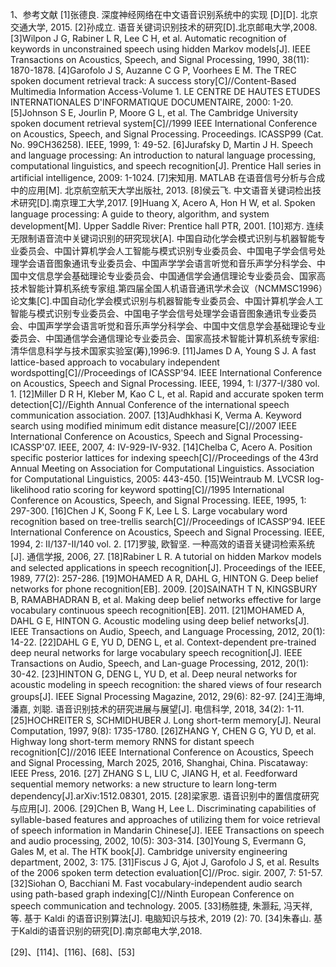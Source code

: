 <attachment contentEditable="false" data-atts="%5B%5D" data-aid=".atts-787ede1a-cca1-4928-8334-15020a8b78e1"></attachment>
1、参考文献
[1]张德良. 深度神经网络在中文语音识别系统中的实现 [D][D]. 北京交通大学, 2015.
[2]孙成立. 语音关键词识别技术的研究[D].北京邮电大学,2008.
[3]Wilpon J G, Rabiner L R, Lee C H, et al. Automatic recognition of keywords in unconstrained speech using hidden Markov models[J]. IEEE Transactions on Acoustics, Speech, and Signal Processing, 1990, 38(11): 1870-1878.
[4]Garofolo J S, Auzanne C G P, Voorhees E M. The TREC spoken document retrieval track: A success story[C]//Content-Based Multimedia Information Access-Volume 1. LE CENTRE DE HAUTES ETUDES INTERNATIONALES D'INFORMATIQUE DOCUMENTAIRE, 2000: 1-20.
[5]Johnson S E, Jourlin P, Moore G L, et al. The Cambridge University spoken document retrieval system[C]//1999 IEEE International Conference on Acoustics, Speech, and Signal Processing. Proceedings. ICASSP99 (Cat. No. 99CH36258). IEEE, 1999, 1: 49-52.
[6]Jurafsky D, Martin J H. Speech and language processing: An introduction to natural language processing, computational linguistics, and speech recognition[J]. Prentice Hall series in artificial intelligence, 2009: 1-1024.
[7]宋知用. MATLAB 在语音信号分析与合成中的应用[M]. 北京航空航天大学出版社, 2013.
[8]侯云飞. 中文语音关键词检出技术研究[D].南京理工大学,2017.
[9]Huang X, Acero A, Hon H W, et al. Spoken language processing: A guide to theory, algorithm, and system development[M]. Upper Saddle River: Prentice hall PTR, 2001.
[10]郑方. 连续无限制语音流中关键词识别的研究现状[A]. 中国自动化学会模式识别与机器智能专业委员会、中国计算机学会人工智能与模式识别专业委员会、中国电子学会信号处理学会语音图象通讯专业委员会、中国声学学会语言听觉和音乐声学分科学会、中国中文信息学会基础理论专业委员会、中国通信学会通信理论专业委员会、国家高技术智能计算机系统专家组.第四届全国人机语音通讯学术会议（NCMMSC1996）论文集[C].中国自动化学会模式识别与机器智能专业委员会、中国计算机学会人工智能与模式识别专业委员会、中国电子学会信号处理学会语音图象通讯专业委员会、中国声学学会语言听觉和音乐声学分科学会、中国中文信息学会基础理论专业委员会、中国通信学会通信理论专业委员会、国家高技术智能计算机系统专家组:清华信息科学与技术国家实验室(筹),1996:9.
[11]James D A, Young S J. A fast lattice-based approach to vocabulary independent wordspotting[C]//Proceedings of ICASSP'94. IEEE International Conference on Acoustics, Speech and Signal Processing. IEEE, 1994, 1: I/377-I/380 vol. 1.
[12]Miller D R H, Kleber M, Kao C L, et al. Rapid and accurate spoken term detection[C]//Eighth Annual Conference of the international speech communication association. 2007.
[13]Audhkhasi K, Verma A. Keyword search using modified minimum edit distance measure[C]//2007 IEEE International Conference on Acoustics, Speech and Signal Processing-ICASSP'07. IEEE, 2007, 4: IV-929-IV-932.
[14]Chelba C, Acero A. Position specific posterior lattices for indexing speech[C]//Proceedings of the 43rd Annual Meeting on Association for Computational Linguistics. Association for Computational Linguistics, 2005: 443-450.
[15]Weintraub M. LVCSR log-likelihood ratio scoring for keyword spotting[C]//1995 International Conference on Acoustics, Speech, and Signal Processing. IEEE, 1995, 1: 297-300.
[16]Chen J K, Soong F K, Lee L S. Large vocabulary word recognition based on tree-trellis search[C]//Proceedings of ICASSP'94. IEEE International Conference on Acoustics, Speech and Signal Processing. IEEE, 1994, 2: II/137-II/140 vol. 2.
[17]罗骏, 欧智坚. 一种高效的语音关键词检索系统[J]. 通信学报, 2006, 27.
[18]Rabiner L R. A tutorial on hidden Markov models and selected applications in speech recognition[J]. Proceedings of the IEEE, 1989, 77(2): 257-286.
[19]MOHAMED A R, DAHL G, HINTON G. Deep belief networks 
for phone recognition[EB]. 2009. 
[20]SAINATH T N,  KINGSBURY B, RAMABHADRAN  B, et al. Making  deep  belief  networks  effective  for  large  vocabulary continuous speech recognition[EB]. 2011. 
[21]MOHAMED  A,  DAHL  G  E,  HINTON  G.  Acoustic  modeling using  deep  belief  networks[J].  IEEE Transactions  on  Audio, Speech, and Language Processing, 2012, 20(1): 14-22. 
[22]DAHL  G  E,  YU  D,  DENG  L,  et  al.  Context-dependent pre-trained  deep  neural  networks  for  large  vocabulary  speech recognition[J].  IEEE  Transactions  on  Audio,  Speech,  and  Lan-guage Processing, 2012, 20(1): 30-42. 
[23]HINTON  G,  DENG  L,  YU  D,  et  al.  Deep  neural  networks  for acoustic  modeling  in  speech  recognition:  the  shared  views  of four  research  groups[J].  IEEE  Signal  Processing  Magazine, 2012, 29(6): 82-97. 
[24]王海坤, 潘嘉, 刘聪. 语音识别技术的研究进展与展望[J]. 电信科学, 2018, 34(2): 1-11.
[25]HOCHREITER  S,  SCHMIDHUBER  J.  Long  short-term  memory[J]. Neural Computation, 1997, 9(8): 1735-1780. 
[26]ZHANG Y, CHEN G G, YU D, et al. Highway long short-term memory  RNNS  for  distant  speech recognition[C]//2016  IEEE International  Conference  on  Acoustics,  Speech  and  Signal Processing,  March  2025,  2016,  Shanghai,  China.  Piscataway: IEEE Press, 2016. 
[27] ZHANG  S  L,  LIU  C,  JIANG  H,  et  al.  Feedforward  sequential memory  networks:  a  new  structure  to  learn  long-term  dependency[J].arXiv:1512.08301, 2015. 
[28]梁家恩. 语音识别中的置信度研究与应用[J]. 2006.
[29]Chen B, Wang H, Lee L. Discriminating capabilities of syllable-based features and approaches of utilizing them for voice retrieval of speech information in Mandarin Chinese[J]. IEEE Transactions on speech and audio processing, 2002, 10(5): 303-314.
[30]Young S, Evermann G, Gales M, et al. The HTK book[J]. Cambridge university engineering department, 2002, 3: 175.
[31]Fiscus J G, Ajot J, Garofolo J S, et al. Results of the 2006 spoken term detection evaluation[C]//Proc. sigir. 2007, 7: 51-57.
[32]Siohan O, Bacchiani M. Fast vocabulary-independent audio search using path-based graph indexing[C]//Ninth European Conference on speech communication and technology. 2005.
[33]杨胜捷, 朱灏耘, 冯天祥, 等. 基于 Kaldi 的语音识别算法[J]. 电脑知识与技术, 2019 (2): 70.
[34]朱春山. 基于Kaldi的语音识别的研究[D].南京邮电大学,2018.

[29]、[114]、[116]、[68]、[53]

